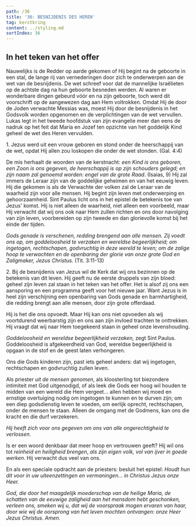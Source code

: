 ```yaml
---
path: /36
title: '36: BESNIJDENIS DES HEREN'
tag: kerstkring
content: ../styling.md
sortIndex: 36
---
```


## In het teken van het offer

Nauwelijks is de Redder op aarde gekomen of Hij begint na de geboorte in een stal, de lange rij van vernederingen door zich te onderwerpen aan de wet van de besnijdenis. De wet schreef voor dat de mannelijke Israëlieten op de achtste dag na hun geboorte besneden werden. Al waren er wonderbare dingen gebeurd vóór en na zijn geboorte, toch werd dit voorschrift op de aangewezen dag aan Hem voltrokken. Omdat Hij de door de Joden verwachte Messias was, moest Hij door de besnijdenis in het Godsvolk worden opgenomen en de verplichtingen van de wet vervullen. Lukas legt in het tweede hoofdstuk van zijn evangelie meer dan eens de nadruk op het feit dat Maria en Jozef ten opzichte van het goddelijk Kind geheel de wet des Heren vervulden.

1\. Jezus werd uit een vrouw geboren en stond onder de heerschappij van de wet, opdat Hij allen zou loskopen die onder de wet stonden. (Gal. 4:4)

De mis herhaalt de woorden van de kerstnacht: _een Kind is ons geboren, een Zoon is ons gegeven, de heerschappij is op zijn schouders gelegd; en zijn naam zal genoemd worden: engel van de grote Raad_. (Isaias, 9) Hij zal immers de Leraar zijn van de goddelijke geheimen en van het eeuwig leven. Hij die gekomen is als de Verwachte der volken zal de Leraar van de waarheid zijn voor alle mensen. Hij begint zijn leven met onderwerping en gehoorzaamheid. Sint Paulus licht ons in het epistel de betekenis toe van Jezus' komst. Hij is niet alleen de waarheid, niet alleen een voorbeeld, maar Hij verwacht dat wij ons ook naar Hem zullen richten en ons door navolging van zijn leven, voorbereiden op zijn tweede en dan glorievolle komst bij het einde der tijden.

_Gods genade is verschenen, redding brengend aan alle mensen. Zij voedt ons op, om goddeloosheid te verzaken en wereldse begeerlijkheid; om ingetogen, rechtschapen, godvruchtig in deze wereld te leven; om de zalige hoop te verwachten en de openbaring der glorie van onze grote God en Zaligmaker, Jezus Christus._ (Tit. 3:11-13)

2\. Bij de besnijdenis van Jezus wil de Kerk dat wij ons bezinnen op de betekenis van dit leven. Hij geeft nu de eerste druppels van zijn bloed: geheel zijn leven zal staan in het teken van het offer. Het is alsof zij ons een aansporing en een programma geeft voor het nieuwe jaar. Want Jezus is in heel zijn verschijning een openbaring van Gods genade en barmhartigheid, die redding brengt aan alle mensen, door zijn grote offerdaad.

Hij is het die ons opvoedt. Maar Hij kan ons niet opvoeden als wij voortdurend weerbarstig zijn en ons aan zijn invloed trachten te onttrekken. Hij vraagt dat wij naar Hem toegekeerd staan in geheel onze levenshouding.

_Goddeloosheid en wereldse begeerlijkheid verzaken,_ zegt Sint Paulus. Goddeloosheid is afgekeerdheid van God, wereldse begeerlijkheid is opgaan in de stof en de geest laten verhongeren.

Ons die Gods kinderen zijn, past iets geheel anders: dat wij ingetogen, rechtschapen en godvruchtig zullen leven.

Als priester _uit de mensen genomen_, als kloosterling tot biezondere intimiteit met God uitgenodigd, of als leek die Gods eer hoog wil houden te midden van een wereld die Hem vergeet... allen hebben wij moed en ernstige overtuiging nodig om ingetogen te kunnen en te durven zijn; om een diep godsdienstig leven te voeden, om eerlijk oprecht, rechtschapen, onder de mensen te staan. Alleen de omgang met de Godmens, kan ons die kracht en die durf verzekeren.

_Hij heeft zich voor ons gegeven om ons van alle ongerechtigheid te verlossen._

Is er een woord denkbaar dat meer hoop en vertrouwen geeft? Hij wil ons tot _reinheid en heiligheid brengen_, _als zijn eigen volk, vol van ijver in goede werken_. Hij verwacht dus veel van ons.

En als een speciale opdracht aan de priesters: besluit het epistel: _Houdt hun dit voor in uw uiteenzettingen en vermaningen... in Christus Jezus onze Heer._

_God, die door het maagdelijk moederschap van de heilige Maria, de schatten van de eeuwige zaligheid aan het mensdom hebt geschonken, verleen ons, smeken wij u, dat wij de voorspraak mogen ervaren van haar, door wie wij de oorsprong van het leven mochten ontvangen: onze Heer Jezus Christus. Amen._
